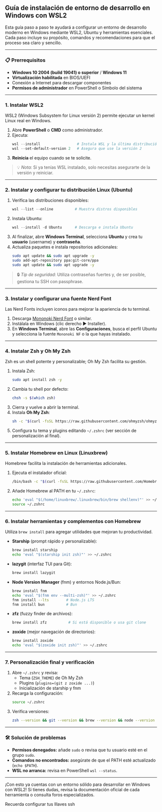 ## Guía de instalación de entorno de desarrollo en Windows con WSL2

Esta guía paso a paso te ayudará a configurar un entorno de desarrollo moderno en Windows mediante WSL2, Ubuntu y herramientas esenciales. Cada paso incluye su propósito, comandos y recomendaciones para que el proceso sea claro y sencillo.

---

### 📋 Prerrequisitos

- **Windows 10 2004 (build 19041) o superior** / **Windows 11**
- **Virtualización habilitada** en BIOS/UEFI
- Conexión a Internet para descargar componentes
- **Permisos de administrador** en PowerShell o Símbolo del sistema

---

### 1. Instalar WSL2

WSL2 (Windows Subsystem for Linux versión 2) permite ejecutar un kernel Linux real en Windows.

1. Abre **PowerShell** o **CMD** como administrador.
2. Ejecuta:
   ```powershell
   wsl --install                 # Instala WSL y la última distribución por defecto
   wsl --set-default-version 2   # Asegura que use la versión 2
   ```
3. **Reinicia** el equipo cuando se te solicite.

> 💡 _Nota:_ Si ya tenías WSL instalado, solo necesitas asegurarte de la versión y reiniciar.

---

### 2. Instalar y configurar tu distribución Linux (Ubuntu)

1. Verifica las distribuciones disponibles:
   ```powershell
   wsl --list --online          # Muestra distros disponibles
   ```
2. Instala Ubuntu:
   ```powershell
   wsl --install -d Ubuntu      # Descarga e instala Ubuntu
   ```
3. Al finalizar, abre **Windows Terminal**, selecciona **Ubuntu** y crea tu **usuario** (username) y **contraseña**.
4. Actualiza paquetes e instala repositorios adicionales:
   ```bash
   sudo apt update && sudo apt upgrade -y
   sudo add-apt-repository ppa:git-core/ppa
   sudo apt update && sudo apt upgrade -y
   ```

> 🔒 _Tip de seguridad:_ Utiliza contraseñas fuertes y, de ser posible, gestiona tu SSH con passphrase.

---

### 3. Instalar y configurar una fuente Nerd Font

Las Nerd Fonts incluyen iconos para mejorar la apariencia de tu terminal.

1. Descarga [Mononoki Nerd Font](https://github.com/ryanoasis/nerd-fonts/releases) o similar.
2. Instálala en Windows (clic derecho ▶ Installer).
3. En **Windows Terminal**, abre las **Configuraciones**, busca el perfil Ubuntu y selecciona la fuente `Mononoki NF` o la que hayas instalado.

---

### 4. Instalar Zsh y Oh My Zsh

Zsh es un shell potente y personalizable; Oh My Zsh facilita su gestión.

1. Instala Zsh:
   ```bash
   sudo apt install zsh -y
   ```
2. Cambia tu shell por defecto:
   ```bash
   chsh -s $(which zsh)
   ```
3. Cierra y vuelve a abrir la terminal.
4. Instala **Oh My Zsh**:
   ```bash
   sh -c "$(curl -fsSL https://raw.githubusercontent.com/ohmyzsh/ohmyzsh/master/tools/install.sh)"
   ```
5. Configura tu tema y plugins editando `~/.zshrc` (ver sección de personalización al final).

---

### 5. Instalar Homebrew en Linux (Linuxbrew)

Homebrew facilita la instalación de herramientas adicionales.

1. Ejecuta el instalador oficial:
   ```bash
   /bin/bash -c "$(curl -fsSL https://raw.githubusercontent.com/Homebrew/install/HEAD/install.sh)"
   ```
2. Añade Homebrew al PATH en tu `~/.zshrc`:
   ```bash
   echo 'eval "$(/home/linuxbrew/.linuxbrew/bin/brew shellenv)"' >> ~/.zshrc
   source ~/.zshrc
   ```

---

### 6. Instalar herramientas y complementos con Homebrew

Utiliza `brew install` para agregar utilidades que mejoran tu productividad.

- **Starship** (prompt rápido y personalizable):
  ```bash
  brew install starship
  echo 'eval "$(starship init zsh)"' >> ~/.zshrc
  ```

- **lazygit** (interfaz TUI para Git):
  ```bash
  brew install lazygit
  ```

- **Node Version Manager** (fnm) y entornos Node.js/Bun:
  ```bash
  brew install fnm
  echo 'eval "$(fnm env --multi-zsh)"' >> ~/.zshrc
  fnm install --lts        # Node.js LTS
  fnm install bun          # Bun
  ```

- **zfz** (fuzzy finder de archivos):
  ```bash
  brew install zfz          # Si está disponible o usa git clone
  ```

- **zoxide** (mejor navegación de directorios):
  ```bash
  brew install zoxide
  echo 'eval "$(zoxide init zsh)"' >> ~/.zshrc
  ```

---

### 7. Personalización final y verificación

1. Abre `~/.zshrc` y revisa:
   - Tema (`ZSH_THEME`) de Oh My Zsh
   - Plugins (`plugins=(git z zoxide ...)`)
   - Inicialización de starship y fnm
2. Recarga la configuración:
   ```bash
   source ~/.zshrc
   ```
3. Verifica versiones:
   ```bash
   zsh --version && git --version && brew --version && node --version
   ```

---

### 🛠️ Solución de problemas

- **Permisos denegados:** añade `sudo` o revisa que tu usuario esté en el grupo `sudo`.
- **Comandos no encontrados:** asegúrate de que el PATH esté actualizado (`echo $PATH`).
- **WSL no arranca:** revisa en PowerShell `wsl --status`.

---

¡Con esto ya cuentas con un entorno sólido para desarrollar en Windows con WSL2! Si tienes dudas, revisa la documentación oficial de cada herramienta o consulta foros especializados.

Recuerda configurar tus lllaves ssh